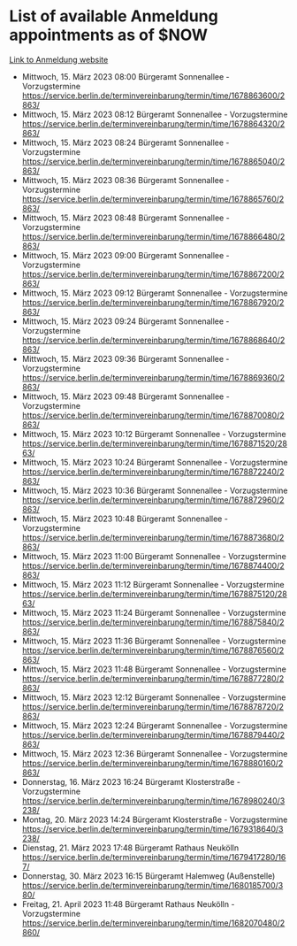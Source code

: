 # List of available Anmeldung appointments as of $NOW
[Link to Anmeldung website](https://service.berlin.de/terminvereinbarung/termin/tag.php?termin=1&anliegen[]=120686&dienstleisterlist=122210,122217,327316,122219,327312,122227,327314,122231,327346,122243,327348,122254,122252,329742,122260,329745,122262,329748,122271,327278,122273,327274,122277,327276,330436,122280,327294,122282,327290,122284,327292,122291,327270,122285,327266,122286,327264,122296,327268,150230,329760,122297,327286,122294,327284,122312,329763,122314,329775,122304,327330,122311,327334,122309,327332,317869,122281,327352,122279,329772,122283,122276,327324,122274,327326,122267,329766,122246,327318,122251,327320,122257,327322,122208,327298,122226,327300&herkunft=http%3A%2F%2Fservice.berlin.de%2Fdienstleistung%2F120686%2F)
- Mittwoch, 15. März 2023 08:00 Bürgeramt Sonnenallee - Vorzugstermine https://service.berlin.de/terminvereinbarung/termin/time/1678863600/2863/
- Mittwoch, 15. März 2023 08:12 Bürgeramt Sonnenallee - Vorzugstermine https://service.berlin.de/terminvereinbarung/termin/time/1678864320/2863/
- Mittwoch, 15. März 2023 08:24 Bürgeramt Sonnenallee - Vorzugstermine https://service.berlin.de/terminvereinbarung/termin/time/1678865040/2863/
- Mittwoch, 15. März 2023 08:36 Bürgeramt Sonnenallee - Vorzugstermine https://service.berlin.de/terminvereinbarung/termin/time/1678865760/2863/
- Mittwoch, 15. März 2023 08:48 Bürgeramt Sonnenallee - Vorzugstermine https://service.berlin.de/terminvereinbarung/termin/time/1678866480/2863/
- Mittwoch, 15. März 2023 09:00 Bürgeramt Sonnenallee - Vorzugstermine https://service.berlin.de/terminvereinbarung/termin/time/1678867200/2863/
- Mittwoch, 15. März 2023 09:12 Bürgeramt Sonnenallee - Vorzugstermine https://service.berlin.de/terminvereinbarung/termin/time/1678867920/2863/
- Mittwoch, 15. März 2023 09:24 Bürgeramt Sonnenallee - Vorzugstermine https://service.berlin.de/terminvereinbarung/termin/time/1678868640/2863/
- Mittwoch, 15. März 2023 09:36 Bürgeramt Sonnenallee - Vorzugstermine https://service.berlin.de/terminvereinbarung/termin/time/1678869360/2863/
- Mittwoch, 15. März 2023 09:48 Bürgeramt Sonnenallee - Vorzugstermine https://service.berlin.de/terminvereinbarung/termin/time/1678870080/2863/
- Mittwoch, 15. März 2023 10:12 Bürgeramt Sonnenallee - Vorzugstermine https://service.berlin.de/terminvereinbarung/termin/time/1678871520/2863/
- Mittwoch, 15. März 2023 10:24 Bürgeramt Sonnenallee - Vorzugstermine https://service.berlin.de/terminvereinbarung/termin/time/1678872240/2863/
- Mittwoch, 15. März 2023 10:36 Bürgeramt Sonnenallee - Vorzugstermine https://service.berlin.de/terminvereinbarung/termin/time/1678872960/2863/
- Mittwoch, 15. März 2023 10:48 Bürgeramt Sonnenallee - Vorzugstermine https://service.berlin.de/terminvereinbarung/termin/time/1678873680/2863/
- Mittwoch, 15. März 2023 11:00 Bürgeramt Sonnenallee - Vorzugstermine https://service.berlin.de/terminvereinbarung/termin/time/1678874400/2863/
- Mittwoch, 15. März 2023 11:12 Bürgeramt Sonnenallee - Vorzugstermine https://service.berlin.de/terminvereinbarung/termin/time/1678875120/2863/
- Mittwoch, 15. März 2023 11:24 Bürgeramt Sonnenallee - Vorzugstermine https://service.berlin.de/terminvereinbarung/termin/time/1678875840/2863/
- Mittwoch, 15. März 2023 11:36 Bürgeramt Sonnenallee - Vorzugstermine https://service.berlin.de/terminvereinbarung/termin/time/1678876560/2863/
- Mittwoch, 15. März 2023 11:48 Bürgeramt Sonnenallee - Vorzugstermine https://service.berlin.de/terminvereinbarung/termin/time/1678877280/2863/
- Mittwoch, 15. März 2023 12:12 Bürgeramt Sonnenallee - Vorzugstermine https://service.berlin.de/terminvereinbarung/termin/time/1678878720/2863/
- Mittwoch, 15. März 2023 12:24 Bürgeramt Sonnenallee - Vorzugstermine https://service.berlin.de/terminvereinbarung/termin/time/1678879440/2863/
- Mittwoch, 15. März 2023 12:36 Bürgeramt Sonnenallee - Vorzugstermine https://service.berlin.de/terminvereinbarung/termin/time/1678880160/2863/
- Donnerstag, 16. März 2023 16:24 Bürgeramt Klosterstraße - Vorzugstermine https://service.berlin.de/terminvereinbarung/termin/time/1678980240/3238/
- Montag, 20. März 2023 14:24 Bürgeramt Klosterstraße - Vorzugstermine https://service.berlin.de/terminvereinbarung/termin/time/1679318640/3238/
- Dienstag, 21. März 2023 17:48 Bürgeramt Rathaus Neukölln https://service.berlin.de/terminvereinbarung/termin/time/1679417280/167/
- Donnerstag, 30. März 2023 16:15 Bürgeramt Halemweg (Außenstelle) https://service.berlin.de/terminvereinbarung/termin/time/1680185700/380/
- Freitag, 21. April 2023 11:48 Bürgeramt Rathaus Neukölln - Vorzugstermine https://service.berlin.de/terminvereinbarung/termin/time/1682070480/2860/
